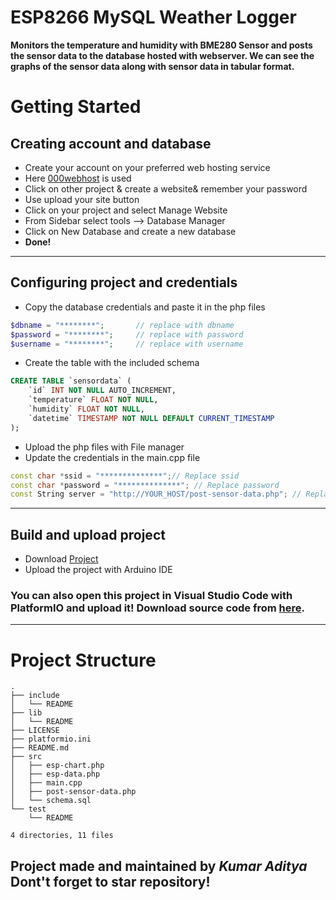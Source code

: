 # **ESP8266 MySQL Weather Logger**

**Monitors the temperature and humidity with BME280 Sensor and posts the sensor data to the database hosted with webserver. We can see the graphs of the sensor data along with sensor data in tabular format.**

# Getting Started
## Creating account and database
-    Create your account on your preferred web hosting service
-    Here [000webhost](https://www.000webhost.com/) is used
-    Click on other project & create a website& remember your password
-    Use upload your site button
-    Click on your project and select Manage Website
-    From Sidebar select tools --> Database Manager 
-    Click on New Database and create a new database
-    **Done!**
___
## Configuring project and credentials
-    Copy the database credentials and paste it in the php files
```php
$dbname = "********";       // replace with dbname
$password = "********";     // replace with password
$username = "********";     // replace with username
```
-    Create the table with the included schema
```sql
CREATE TABLE `sensordata` (
    `id` INT NOT NULL AUTO_INCREMENT,
    `temperature` FLOAT NOT NULL,
    `humidity` FLOAT NOT NULL,
    `datetime` TIMESTAMP NOT NULL DEFAULT CURRENT_TIMESTAMP
);
```
-    Upload the php files with File manager
-    Update the credentials in the main.cpp file
```cpp
const char *ssid = "**************";// Replace ssid
const char *password = "**************"; // Replace password
const String server = "http://YOUR_HOST/post-sensor-data.php"; // Replace url
```
___
## Build and upload project
-    Download [Project](https://github.com/rahuladitya303/ESP8266-MySQL-Weather-Logger/releases/download/v1.0/ESP8266.MySQL.Weather.Logger.zip)
-    Upload the project with Arduino IDE  
### **You can also open this project in Visual Studio Code with PlatformIO and upload it! Download source code from [here](https://github.com/rahuladitya303/ESP8266-MySQL-Weather-Logger/archive/master.zip).**
___
# Project Structure
```
.
├── include
│   └── README
├── lib
│   └── README
├── LICENSE
├── platformio.ini
├── README.md
├── src
│   ├── esp-chart.php
│   ├── esp-data.php
│   ├── main.cpp
│   ├── post-sensor-data.php
│   └── schema.sql
└── test
    └── README

4 directories, 11 files
```
## Project made and maintained by *Kumar Aditya* Dont't forget to star repository!